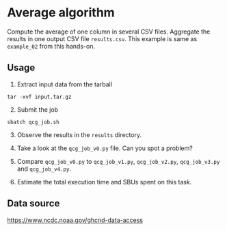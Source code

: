 # Average algorithm

Compute the average of one column in several CSV files. Aggregate the results in one output CSV file `results.csv`. This example is same as `example_02` from this hands-on.

## Usage
1. Extract input data from the tarball
```shell
tar -xvf input.tar.gz
```

2. Submit the job
```shell
sbatch qcg_job.sh
```

3. Observe the results in the `results` directory.

4. Take a look at the `qcg_job_v0.py` file. Can you spot a problem?

5. Compare `qcg_job_v0.py` to `qcg_job_v1.py`, `qcg_job_v2.py`, `qcg_job_v3.py` and `qcg_job_v4.py`.

6. Estimate the total execution time and SBUs spent on this task.

## Data source
https://www.ncdc.noaa.gov/ghcnd-data-access
